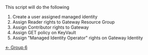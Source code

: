 This script will do the following

1. Create a user assigned managed identity
2. Assign Reader rights to Gateway Resource Group
3. Assign Contributor rights to Gateway
4. Assign GET policy on KeyVault
5. Assign "Managed Identity Operator" rights on Gateway Identity

[&larr; Group 6](https://github.com/sudheeranguluri/AzureARM#group-6-azure-cli-scripts---owner)
